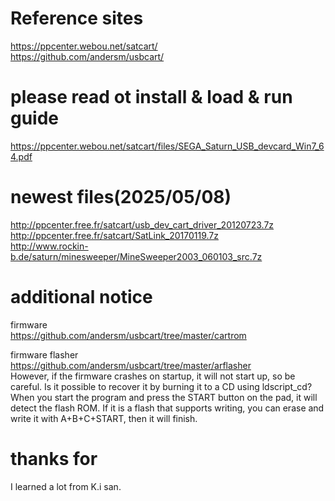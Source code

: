 # Reference sites
https://ppcenter.webou.net/satcart/  
https://github.com/andersm/usbcart/  

# please read ot install & load & run guide
https://ppcenter.webou.net/satcart/files/SEGA_Saturn_USB_devcard_Win7_64.pdf  

# newest files(2025/05/08)
http://ppcenter.free.fr/satcart/usb_dev_cart_driver_20120723.7z  
http://ppcenter.free.fr/satcart/SatLink_20170119.7z  
http://www.rockin-b.de/saturn/minesweeper/MineSweeper2003_060103_src.7z  

# additional notice
firmware  
https://github.com/andersm/usbcart/tree/master/cartrom  

firmware flasher  
https://github.com/andersm/usbcart/tree/master/arflasher  
However, if the firmware crashes on startup, it will not start up, so be careful.
Is it possible to recover it by burning it to a CD using ldscript_cd?
When you start the program and press the START button on the pad, it will detect the flash ROM.
If it is a flash that supports writing, you can erase and write it with A+B+C+START, then it will finish.

# thanks for
I learned a lot from K.i san.
